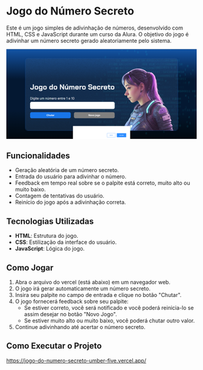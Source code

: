 # Jogo do Número Secreto

Este é um jogo simples de adivinhação de números, desenvolvido com HTML, CSS e JavaScript durante um curso da Alura. O objetivo do jogo é adivinhar um número secreto gerado aleatoriamente pelo sistema.

![Captura de tela do site](./img/print%20jogo%20nmr%20secreto.png)

## Funcionalidades

- Geração aleatória de um número secreto.
- Entrada do usuário para adivinhar o número.
- Feedback em tempo real sobre se o palpite está correto, muito alto ou muito baixo.
- Contagem de tentativas do usuário.
- Reinício do jogo após a adivinhação correta.

## Tecnologias Utilizadas

- **HTML**: Estrutura do jogo.
- **CSS**: Estilização da interface do usuário.
- **JavaScript**: Lógica do jogo.

## Como Jogar

1. Abra o arquivo do vercel (está abaixo) em um navegador web.
2. O jogo irá gerar automaticamente um número secreto.
3. Insira seu palpite no campo de entrada e clique no botão "Chutar".
4. O jogo fornecerá feedback sobre seu palpite:
    - Se estiver correto, você será notificado e você poderá reinicia-lo se assim desejar no botão "Novo Jogo".
    - Se estiver muito alto ou muito baixo, você poderá chutar outro valor.
5. Continue adivinhando até acertar o número secreto.


## Como Executar o Projeto
https://jogo-do-numero-secreto-umber-five.vercel.app/
